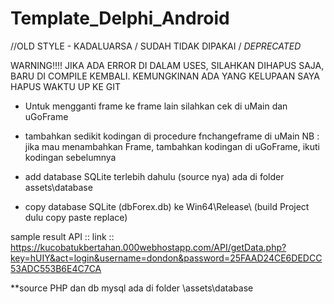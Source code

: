 # Template_Delphi_Android
 //OLD STYLE - KADALUARSA / SUDAH TIDAK DIPAKAI / *DEPRECATED*

WARNING!!!!
JIKA ADA ERROR DI DALAM USES, SILAHKAN DIHAPUS SAJA, BARU DI COMPILE KEMBALI. KEMUNGKINAN ADA YANG KELUPAAN SAYA HAPUS WAKTU UP KE GIT

 - Untuk mengganti frame ke frame lain silahkan cek di uMain dan uGoFrame 
 - tambahkan sedikit kodingan di procedure fnchangeframe di uMain 
 NB : jika mau menambahkan Frame, tambahkan kodingan di uGoFrame, ikuti kodingan sebelumnya  
 
 - add database SQLite terlebih dahulu (source nya) ada di folder assets\database  
 - copy database SQLite (dbForex.db) ke Win64\Release\ (build Project dulu copy paste replace)

sample result API :: 
 link :: https://kucobatukbertahan.000webhostapp.com/API/getData.php?key=hUIY&act=login&username=dondon&password=25FAAD24CE6DEDCC53ADC553B6E4C7CA
 
 **source PHP dan db mysql ada di folder \assets\database
